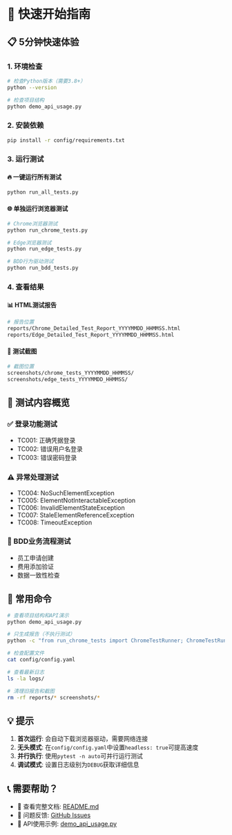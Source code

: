 # 🚀 快速开始指南

## 📋 5分钟快速体验

### 1. 环境检查
```bash
# 检查Python版本（需要3.8+）
python --version

# 检查项目结构
python demo_api_usage.py
```

### 2. 安装依赖
```bash
pip install -r config/requirements.txt
```

### 3. 运行测试

#### 🔥 一键运行所有测试
```bash
python run_all_tests.py
```

#### 🌐 单独运行浏览器测试
```bash
# Chrome浏览器测试
python run_chrome_tests.py

# Edge浏览器测试  
python run_edge_tests.py

# BDD行为驱动测试
python run_bdd_tests.py
```

### 4. 查看结果

#### 📊 HTML测试报告
```bash
# 报告位置
reports/Chrome_Detailed_Test_Report_YYYYMMDD_HHMMSS.html
reports/Edge_Detailed_Test_Report_YYYYMMDD_HHMMSS.html
```

#### 📸 测试截图
```bash
# 截图位置
screenshots/chrome_tests_YYYYMMDD_HHMMSS/
screenshots/edge_tests_YYYYMMDD_HHMMSS/
```

## 🎯 测试内容概览

### ✅ 登录功能测试
- TC001: 正确凭据登录
- TC002: 错误用户名登录  
- TC003: 错误密码登录

### ⚠️ 异常处理测试
- TC004: NoSuchElementException
- TC005: ElementNotInteractableException
- TC006: InvalidElementStateException
- TC007: StaleElementReferenceException
- TC008: TimeoutException

### 🏢 BDD业务流程测试
- 员工申请创建
- 费用添加验证
- 数据一致性检查

## 🔧 常用命令

```bash
# 查看项目结构和API演示
python demo_api_usage.py

# 只生成报告（不执行测试）
python -c "from run_chrome_tests import ChromeTestRunner; ChromeTestRunner().generate_detailed_test_report(True)"

# 检查配置文件
cat config/config.yaml

# 查看最新日志
ls -la logs/

# 清理旧报告和截图
rm -rf reports/* screenshots/*
```

## 💡 提示

1. **首次运行**: 会自动下载浏览器驱动，需要网络连接
2. **无头模式**: 在`config/config.yaml`中设置`headless: true`可提高速度
3. **并行执行**: 使用`pytest -n auto`可并行运行测试
4. **调试模式**: 设置日志级别为`DEBUG`获取详细信息

## 📞 需要帮助？

- 📖 查看完整文档: [README.md](README.md)
- 🐛 问题反馈: [GitHub Issues](https://github.com/qqhuice/auto_test_quiz/issues)
- 💬 API使用示例: [demo_api_usage.py](demo_api_usage.py)
